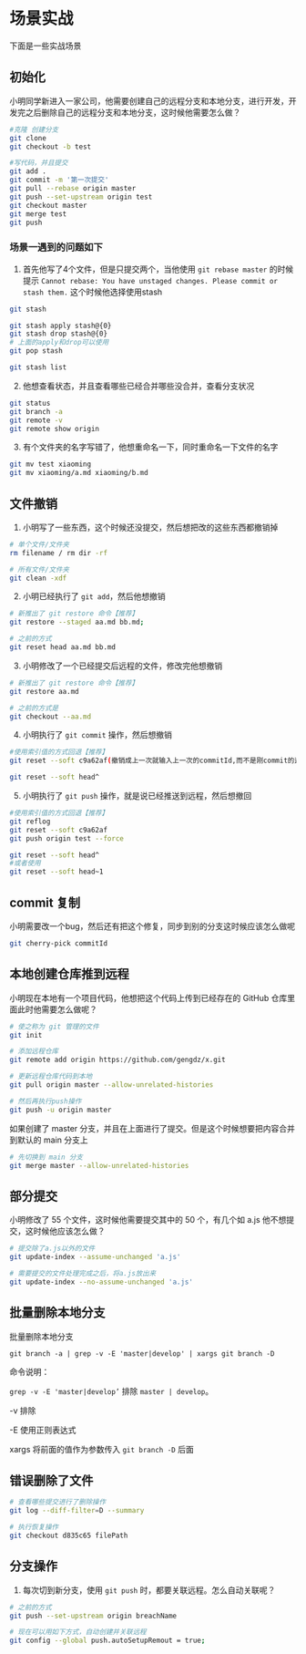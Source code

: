 # 场景实战
下面是一些实战场景



## 初始化
小明同学新进入一家公司，他需要创建自己的远程分支和本地分支，进行开发，开发完之后删除自己的远程分支和本地分支，这时候他需要怎么做？

```bash
#克隆 创建分支
git clone
git checkout -b test

#写代码，并且提交
git add .
git commit -m '第一次提交'
git pull --rebase origin master
git push --set-upstream origin test
git checkout master
git merge test
git push

```


### 场景一遇到的问题如下
1. 首先他写了4个文件，但是只提交两个，当他使用 `git rebase master` 的时候提示 `Cannot rebase: You have unstaged changes. Please commit or stash them.` 这个时候他选择使用stash
```bash
git stash

git stash apply stash@{0}
git stash drop stash@{0}
# 上面的apply和drop可以使用
git pop stash

git stash list

```

2. 他想查看状态，并且查看哪些已经合并哪些没合并，查看分支状况
```bash
git status
git branch -a
git remote -v
git remote show origin
```

3. 有个文件夹的名字写错了，他想重命名一下，同时重命名一下文件的名字
```bash
git mv test xiaoming
git mv xiaoming/a.md xiaoming/b.md
```




## 文件撤销
1. 小明写了一些东西，这个时候还没提交，然后想把改的这些东西都撤销掉

```bash
# 单个文件/文件夹
rm filename / rm dir -rf

# 所有文件/文件夹
git clean -xdf
```

2. 小明已经执行了 `git add`，然后他想撤销

```bash
# 新推出了 git restore 命令【推荐】
git restore --staged aa.md bb.md;

# 之前的方式
git reset head aa.md bb.md
```

3. 小明修改了一个已经提交后远程的文件，修改完他想撤销
```bash
# 新推出了 git restore 命令【推荐】
git restore aa.md

# 之前的方式是
git checkout --aa.md
```


4. 小明执行了 `git commit` 操作，然后想撤销

```bash
#使用索引值的方式回退【推荐】
git reset --soft c9a62af(撤销成上一次就输入上一次的commitId,而不是刚commit的这次Id)

git reset --soft head^
```

5. 小明执行了 `git push` 操作，就是说已经推送到远程，然后想撤回

```bash
#使用索引值的方式回退【推荐】
git reflog
git reset --soft c9a62af
git push origin test --force

git reset --soft head^
#或者使用
git reset --soft head~1
```



## commit 复制
小明需要改一个bug，然后还有把这个修复，同步到别的分支这时候应该怎么做呢

```bash
git cherry-pick commitId
```



## 本地创建仓库推到远程
小明现在本地有一个项目代码，他想把这个代码上传到已经存在的 GitHub 仓库里面此时他需要怎么做呢？

```bash
# 使之称为 git 管理的文件
git init

# 添加远程仓库
git remote add origin https://github.com/gengdz/x.git

# 更新远程仓库代码到本地
git pull origin master --allow-unrelated-histories

# 然后再执行push操作
git push -u origin master
```

如果创建了 master 分支，并且在上面进行了提交。但是这个时候想要把内容合并到默认的 main 分支上
```bash
# 先切换到 main 分支 
git merge master --allow-unrelated-histories
```




## 部分提交
小明修改了 55 个文件，这时候他需要提交其中的 50 个，有几个如 a.js 他不想提交，这时候他应该怎么做？
```bash
# 提交除了a.js以外的文件
git update-index --assume-unchanged 'a.js'

# 需要提交的文件处理完成之后，将a.js放出来
git update-index --no-assume-unchanged 'a.js'

```



## 批量删除本地分支
批量删除本地分支

```shell
git branch -a | grep -v -E 'master|develop' | xargs git branch -D
```

命令说明：

`grep -v -E 'master|develop’` 排除 `master | develop`。

-v 排除

-E 使用正则表达式

xargs 将前面的值作为参数传入 `git branch -D` 后面




## 错误删除了文件
```bash
# 查看哪些提交进行了删除操作
git log --diff-filter=D --summary

# 执行恢复操作
git checkout d835c65 filePath
```



## 分支操作
1. 每次切到新分支，使用 `git push` 时，都要关联远程。怎么自动关联呢？
```bash
# 之前的方式
git push --set-upstream origin breachName

# 现在可以用如下方式，自动创建并关联远程
git config --global push.autoSetupRemout = true;
```
